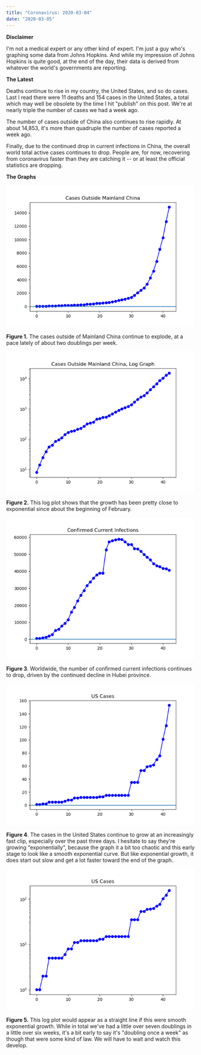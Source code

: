 ```yaml
---
title: "Coronavirus: 2020-03-04"
date: "2020-03-05"
---
```


**Disclaimer**

I'm not a medical expert or any other kind of expert. I'm just a guy who's graphing some data from Johns Hopkins. And while my impression of Johns Hopkins is quite good, at the end of the day, their data is derived from whatever the world's governments are reporting.

**The Latest**

Deaths continue to rise in my country, the United States, and so do cases. Last I read there were 11 deaths and 154 cases in the United States, a total which may well be obsolete by the time I hit "publish" on this post. We're at nearly triple the number of cases we had a week ago.

The number of cases outside of China also continues to rise rapidly. At about 14,853, it's more than quadruple the number of cases reported a week ago.

Finally, due to the continued drop in current infections in China, the overall world total active cases continues to drop. People are, for now, recovering from coronavirus faster than they are catching it -- or at least the official statistics are dropping.

**The Graphs**

![](../../i/28.png)

**Figure 1.** The cases outside of Mainland China continue to explode, at a pace lately of about two doublings per week.

![](../../i/29.png)

**Figure 2.** This log plot shows that the growth has been pretty close to exponential since about the beginning of February.

![](../../i/30.png)

**Figure 3**. Worldwide, the number of confirmed current infections continues to drop, driven by the continued decline in Hubei province.

![](../../i/2a.png)

**Figure 4**. The cases in the United States continue to grow at an increasingly fast clip, especially over the past three days. I hesitate to say they're growing "exponentially", because the graph it a bit too chaotic and this early stage to look like a smooth exponential curve. But like exponential growth, it does start out slow and get a lot faster toward the end of the graph.

![](../../i/2b.png)

**Figure 5.** This log plot would appear as a straight line if this were smooth exponential growth. While in total we've had a little over seven doublings in a little over six weeks, it's a bit early to say it's "doubling once a week" as though that were some kind of law. We will have to wait and watch this develop.
